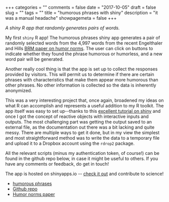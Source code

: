 +++
categories = ""
comments = false
date = "2017-10-05"
draft = false
slug = ""
tags = ""
title = "humorous phrases with shiny"
description = "it was a manual headache"
showpagemeta = false
+++

*A shiny R app that randomly generates pairs of words.*

My first `shiny` R app! The humorous phrases shiny app generates a pair of randomly selected words from the 4,997 words from the recent Engelthaler and Hills [BRM paper on humor norms](https://link.springer.com/article/10.3758/s13428-017-0930-6). The user can click on buttons to indicate whether they found the phrase humorous or humorless, and a new word pair will be generated. 

Another really cool thing is that the app is set up to collect the responses provided by visitors. This will permit us to determine if there are certain phrases with characteristics that make them appear more humorous than other phrases. No other information is collected so the data is inherently anonymized. 

This was a very interesting project that, once again, broadened my ideas on what R can accomplish and represents a useful addition to my R toolkit. The app itself was easy to set up--thanks to this [excellent tutorial on shiny](http://shiny.rstudio.com/tutorial/) and once I got the concept of reactive objects with interactive inputs and outputs. The most challenging part was getting the output saved to an external file, as the documentation out there was a bit lacking and quite messy. There are multiple ways to get it done, but in my view the simplest and most straightforward method was to write the data to a temporary file and upload it to a Dropbox account using the `rdrop2` package. 

All the relevant scripts (minus my authentication token, of course!) can be found in the github repo below, in case it might be useful to others. If you have any comments or feedback, do get in touch! 

The app is hosted on shinyapps.io -- [check it out](https://csqsiew.shinyapps.io/humorlanding/) and contribute to science! 

* [humorous phrases](https://csqsiew.shinyapps.io/humorlanding/)
* [Github repo](https://github.com/csqsiew/shinyhumor)
* [Humor norms paper](https://link.springer.com/article/10.3758/s13428-017-0930-6)
